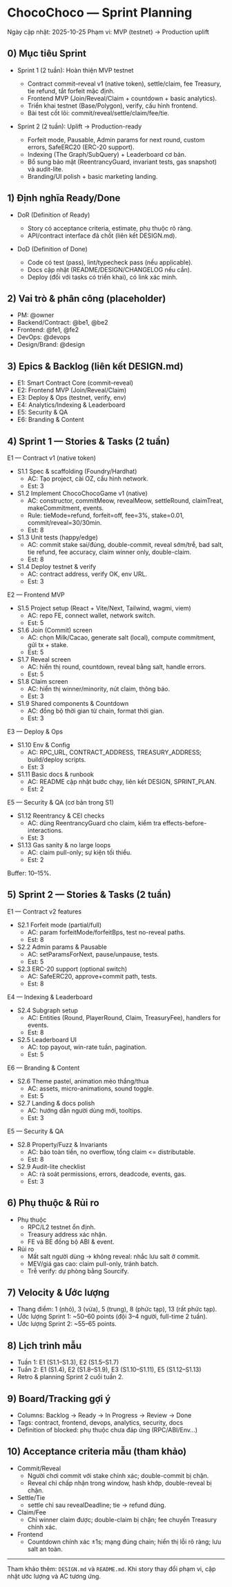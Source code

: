 # ChocoChoco — Sprint Planning

Ngày cập nhật: 2025-10-25
Phạm vi: MVP (testnet) → Production uplift

## 0) Mục tiêu Sprint

- Sprint 1 (2 tuần): Hoàn thiện MVP testnet
  - Contract commit–reveal v1 (native token), settle/claim, fee Treasury, tie refund, tắt forfeit mặc định.
  - Frontend MVP (Join/Reveal/Claim + countdown + basic analytics).
  - Triển khai testnet (Base/Polygon), verify, cấu hình frontend.
  - Bài test cốt lõi: commit/reveal/settle/claim/fee/tie.

- Sprint 2 (2 tuần): Uplift → Production-ready
  - Forfeit mode, Pausable, Admin params for next round, custom errors, SafeERC20 (ERC-20 support).
  - Indexing (The Graph/SubQuery) + Leaderboard cơ bản.
  - Bổ sung bảo mật (ReentrancyGuard, invariant tests, gas snapshot) và audit-lite.
  - Branding/UI polish + basic marketing landing.

## 1) Định nghĩa Ready/Done

- DoR (Definition of Ready)
  - Story có acceptance criteria, estimate, phụ thuộc rõ ràng.
  - API/contract interface đã chốt (liên kết DESIGN.md).

- DoD (Definition of Done)
  - Code có test (pass), lint/typecheck pass (nếu applicable).
  - Docs cập nhật (README/DESIGN/CHANGELOG nếu cần).
  - Deploy (đối với tasks có triển khai), có link xác minh.

## 2) Vai trò & phân công (placeholder)

- PM: @owner
- Backend/Contract: @be1, @be2
- Frontend: @fe1, @fe2
- DevOps: @devops
- Design/Brand: @design

## 3) Epics & Backlog (liên kết DESIGN.md)

- E1: Smart Contract Core (commit–reveal)
- E2: Frontend MVP (Join/Reveal/Claim)
- E3: Deploy & Ops (testnet, verify, env)
- E4: Analytics/Indexing & Leaderboard
- E5: Security & QA
- E6: Branding & Content

## 4) Sprint 1 — Stories & Tasks (2 tuần)

E1 — Contract v1 (native token)
- S1.1 Spec & scaffolding (Foundry/Hardhat)
  - AC: Tạo project, cài OZ, cấu hình network.
  - Est: 3
- S1.2 Implement ChocoChocoGame v1 (native)
  - AC: constructor, commitMeow, revealMeow, settleRound, claimTreat, makeCommitment, events.
  - Rule: tieMode=refund, forfeit=off, fee=3%, stake=0.01, commit/reveal=30/30min.
  - Est: 8
- S1.3 Unit tests (happy/edge)
  - AC: commit stake sai/đúng, double-commit, reveal sớm/trễ, bad salt, tie refund, fee accuracy, claim winner only, double-claim.
  - Est: 8
- S1.4 Deploy testnet & verify
  - AC: contract address, verify OK, env URL.
  - Est: 3

E2 — Frontend MVP
- S1.5 Project setup (React + Vite/Next, Tailwind, wagmi, viem)
  - AC: repo FE, connect wallet, network switch.
  - Est: 5
- S1.6 Join (Commit) screen
  - AC: chọn Milk/Cacao, generate salt (local), compute commitment, gửi tx + stake.
  - Est: 5
- S1.7 Reveal screen
  - AC: hiển thị round, countdown, reveal bằng salt, handle errors.
  - Est: 5
- S1.8 Claim screen
  - AC: hiển thị winner/minority, nút claim, thông báo.
  - Est: 3
- S1.9 Shared components & Countdown
  - AC: đồng bộ thời gian từ chain, format thời gian.
  - Est: 3

E3 — Deploy & Ops
- S1.10 Env & Config
  - AC: RPC_URL, CONTRACT_ADDRESS, TREASURY_ADDRESS; build/deploy scripts.
  - Est: 3
- S1.11 Basic docs & runbook
  - AC: README cập nhật bước chạy, liên kết DESIGN, SPRINT_PLAN.
  - Est: 2

E5 — Security & QA (cơ bản trong S1)
- S1.12 Reentrancy & CEI checks
  - AC: dùng ReentrancyGuard cho claim, kiểm tra effects-before-interactions.
  - Est: 3
- S1.13 Gas sanity & no large loops
  - AC: claim pull-only; sự kiện tối thiểu.
  - Est: 2

Buffer: 10–15%.

## 5) Sprint 2 — Stories & Tasks (2 tuần)

E1 — Contract v2 features
- S2.1 Forfeit mode (partial/full)
  - AC: param forfeitMode/forfeitBps, test no-reveal paths.
  - Est: 8
- S2.2 Admin params & Pausable
  - AC: setParamsForNext, pause/unpause, tests.
  - Est: 5
- S2.3 ERC-20 support (optional switch)
  - AC: SafeERC20, approve+commit path, tests.
  - Est: 8

E4 — Indexing & Leaderboard
- S2.4 Subgraph setup
  - AC: Entities (Round, PlayerRound, Claim, TreasuryFee), handlers for events.
  - Est: 8
- S2.5 Leaderboard UI
  - AC: top payout, win-rate tuần, pagination.
  - Est: 5

E6 — Branding & Content
- S2.6 Theme pastel, animation mèo thắng/thua
  - AC: assets, micro-animations, sound toggle.
  - Est: 5
- S2.7 Landing & docs polish
  - AC: hướng dẫn người dùng mới, tooltips.
  - Est: 3

E5 — Security & QA
- S2.8 Property/Fuzz & Invariants
  - AC: bảo toàn tiền, no overflow, tổng claim <= distributable.
  - Est: 8
- S2.9 Audit-lite checklist
  - AC: rà soát permissions, errors, deadcode, events, gas.
  - Est: 3

## 6) Phụ thuộc & Rủi ro

- Phụ thuộc
  - RPC/L2 testnet ổn định.
  - Treasury address xác nhận.
  - FE và BE đồng bộ ABI & event.
- Rủi ro
  - Mất salt người dùng → không reveal: nhắc lưu salt ở commit.
  - MEV/giá gas cao: claim pull-only, tránh batch.
  - Trễ verify: dự phòng bằng Sourcify.

## 7) Velocity & Ước lượng

- Thang điểm: 1 (nhỏ), 3 (vừa), 5 (trung), 8 (phức tạp), 13 (rất phức tạp).
- Ước lượng Sprint 1: ~50–60 points (đội 3–4 người, full-time 2 tuần).
- Ước lượng Sprint 2: ~55–65 points.

## 8) Lịch trình mẫu

- Tuần 1: E1 (S1.1–S1.3), E2 (S1.5–S1.7)
- Tuần 2: E1 (S1.4), E2 (S1.8–S1.9), E3 (S1.10–S1.11), E5 (S1.12–S1.13)
- Retro & planning Sprint 2 cuối tuần 2.

## 9) Board/Tracking gợi ý

- Columns: Backlog → Ready → In Progress → Review → Done
- Tags: contract, frontend, devops, analytics, security, docs
- Definition of blocked: phụ thuộc chưa đáp ứng (RPC/ABI/Env…)

## 10) Acceptance criteria mẫu (tham khảo)

- Commit/Reveal
  - Người chơi commit với stake chính xác; double-commit bị chặn.
  - Reveal chỉ chấp nhận trong window, hash khớp, double-reveal bị chặn.
- Settle/Tie
  - settle chỉ sau revealDeadline; tie → refund đúng.
- Claim/Fee
  - Chỉ winner claim được; double-claim bị chặn; fee chuyển Treasury chính xác.
- Frontend
  - Countdown chính xác ±1s; mạng đúng chain; hiển thị lỗi rõ ràng; lưu salt an toàn.

---

Tham khảo thêm: `DESIGN.md` và `README.md`. Khi story thay đổi phạm vi, cập nhật ước lượng và AC tương ứng.
